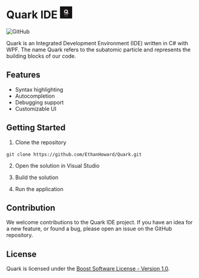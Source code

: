 # Quark IDE <img src="https://github.com/EthanHoward/Quark/blob/master/Quark.png" width="32" height="32">

![GitHub](https://img.shields.io/github/license/EthanHoward/Quark)

Quark is an Integrated Development Environment (IDE) written in C# with WPF. The name Quark refers to the subatomic particle and represents the building blocks of our code. 

## Features
- Syntax highlighting
- Autocompletion
- Debugging support
- Customizable UI

## Getting Started

1. Clone the repository
 
  `git clone https://github.com/EthanHoward/Quark.git`

2. Open the solution in Visual Studio

3. Build the solution

4. Run the application

## Contribution

We welcome contributions to the Quark IDE project. If you have an idea for a new feature, or found a bug, please open an issue on the GitHub repository.

## License

Quark is licensed under the [Boost Software License - Version 1.0](LICENSE).
